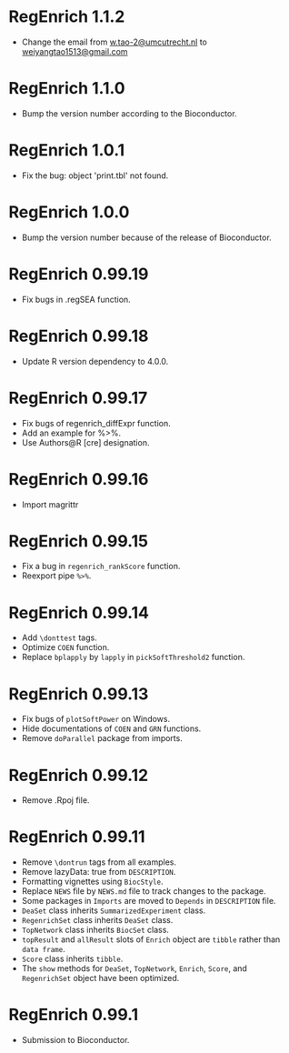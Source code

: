 # RegEnrich 1.1.2
* Change the email from w.tao-2@umcutrecht.nl to weiyangtao1513@gmail.com

# RegEnrich 1.1.0
* Bump the version number according to the Bioconductor.

# RegEnrich 1.0.1
* Fix the bug: object 'print.tbl' not found.

# RegEnrich 1.0.0
* Bump the version number because of the release of Bioconductor.

# RegEnrich 0.99.19
* Fix bugs in .regSEA function.

# RegEnrich 0.99.18
* Update R version dependency to 4.0.0.

# RegEnrich 0.99.17
* Fix bugs of regenrich_diffExpr function.
* Add an example for %>%.
* Use Authors@R [cre] designation.

# RegEnrich 0.99.16
* Import magrittr

# RegEnrich 0.99.15
* Fix a bug in `regenrich_rankScore` function.
* Reexport pipe `%>%`.

# RegEnrich 0.99.14
* Add `\donttest` tags.
* Optimize `COEN` function.
* Replace `bplapply` by `lapply` in `pickSoftThreshold2` function.

# RegEnrich 0.99.13
* Fix bugs of `plotSoftPower` on Windows.
* Hide documentations of `COEN` and `GRN` functions.
* Remove `doParallel` package from imports.

# RegEnrich 0.99.12
* Remove .Rpoj file.

# RegEnrich 0.99.11
* Remove `\dontrun` tags from all examples.
* Remove lazyData: true from `DESCRIPTION`.
* Formatting vignettes using `BiocStyle`.
* Replace `NEWS` file by `NEWS.md` file to track changes to the package.
* Some packages in `Imports` are moved to `Depends` in `DESCRIPTION` file.
* `DeaSet` class inherits `SummarizedExperiment` class.
* `RegenrichSet` class inherits `DeaSet` class.
* `TopNetwork` class inherits `BiocSet` class.
* `topResult` and `allResult` slots of `Enrich` object are `tibble` rather than `data frame`.
* `Score` class inherits `tibble`.
* The `show` methods for `DeaSet`, `TopNetwork`, `Enrich`, `Score`, and `RegenrichSet` object have been optimized.


# RegEnrich 0.99.1
* Submission to Bioconductor. 
